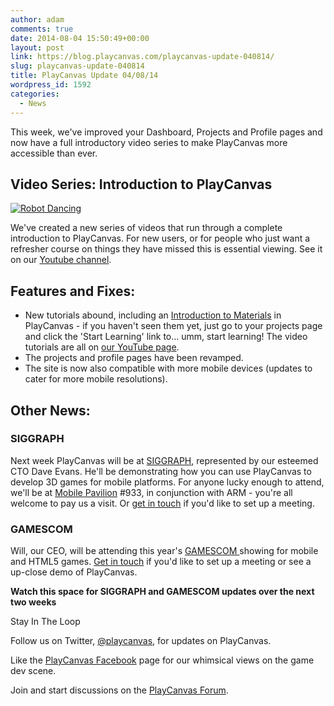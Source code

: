 ```yaml
---
author: adam
comments: true
date: 2014-08-04 15:50:49+00:00
layout: post
link: https://blog.playcanvas.com/playcanvas-update-040814/
slug: playcanvas-update-040814
title: PlayCanvas Update 04/08/14
wordpress_id: 1592
categories:
  - News
---
```


This week, we've improved your Dashboard, Projects and Profile pages and now have a full introductory video series to make PlayCanvas more accessible than ever.

## Video Series: Introduction to PlayCanvas

[![Robot Dancing](https://blog.playcanvas.com/wp-content/uploads/2014/08/Robot-Dance.jpg)](https://www.youtube.com/playlist?list=PL0KdXFF26E4Azwcu1WabxGwJaPgKuc927)

We've created a new series of videos that run through a complete introduction to PlayCanvas. For new users, or for people who just want a refresher course on things they have missed this is essential viewing. See it on our [Youtube channel](https://www.youtube.com/playlist?list=PL0KdXFF26E4Azwcu1WabxGwJaPgKuc927).

## Features and Fixes:

- New tutorials abound, including an [Introduction to Materials](https://developer.playcanvas.com/tutorials/beginner/basic-materials/) in PlayCanvas - if you haven't seen them yet, just go to your projects page and click the 'Start Learning' link to... umm, start learning! The video tutorials are all on [our YouTube page](https://www.youtube.com/user/playcanvas).
- The projects and profile pages have been revamped.
- The site is now also compatible with more mobile devices (updates to cater for more mobile resolutions).

## Other News:

### SIGGRAPH

Next week PlayCanvas will be at [SIGGRAPH](http://s2014.siggraph.org/), represented by our esteemed CTO Dave Evans. He'll be demonstrating how you can use PlayCanvas to develop 3D games for mobile platforms. For anyone lucky enough to attend, we'll be at [Mobile Pavilion](http://s2014.siggraph.org/exhibitors-advertisers/siggraph-2014-mobile-pavilion) #933, in conjunction with ARM - you're all welcome to pay us a visit. Or [get in touch](https://blog.playcanvas.com/contact/) if you'd like to set up a meeting.

### GAMESCOM

Will, our CEO, will be attending this year's [GAMESCOM ](http://www.gamescom-cologne.com/en/gamescom/home/index.php)showing for mobile and HTML5 games. [Get in touch](https://blog.playcanvas.com/contact) if you'd like to set up a meeting or see a up-close demo of PlayCanvas.

**Watch this space for SIGGRAPH and GAMESCOM updates over the next two weeks**

Stay In The Loop

Follow us on Twitter, [@playcanvas](https://twitter.com/playcanvas), for updates on PlayCanvas.

Like the [PlayCanvas Facebook](https://facebook.com/playcanvas) page for our whimsical views on the game dev scene.

Join and start discussions on the [PlayCanvas Forum](https://forum.playcanvas.com/).
